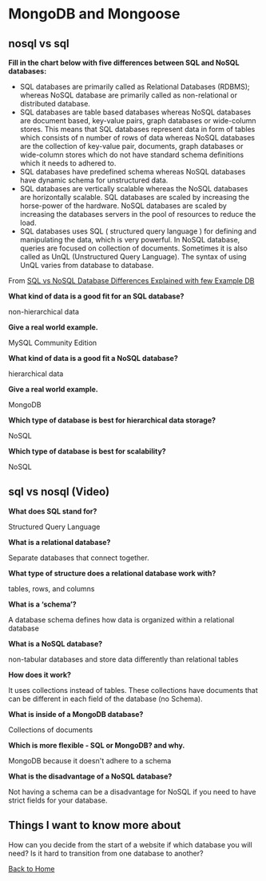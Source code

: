 # MongoDB and Mongoose

## nosql vs sql

**Fill in the chart below with five differences between SQL and NoSQL databases:**

- SQL databases are primarily called as Relational Databases (RDBMS); whereas NoSQL database are primarily called as non-relational or distributed database.
- SQL databases are table based databases whereas NoSQL databases are document based, key-value pairs, graph databases or wide-column stores. This means that SQL databases represent data in form of tables which consists of n number of rows of data whereas NoSQL databases are the collection of key-value pair, documents, graph databases or wide-column stores which do not have standard schema definitions which it needs to adhered to.
- SQL databases have predefined schema whereas NoSQL databases have dynamic schema for unstructured data.
- SQL databases are vertically scalable whereas the NoSQL databases are horizontally scalable. SQL databases are scaled by increasing the horse-power of the hardware. NoSQL databases are scaled by increasing the databases servers in the pool of resources to reduce the load.
- SQL databases uses SQL ( structured query language ) for defining and manipulating the data, which is very powerful. In NoSQL database, queries are focused on collection of documents. Sometimes it is also called as UnQL (Unstructured Query Language). The syntax of using UnQL varies from database to database.

From [SQL vs NoSQL Database Differences Explained with few Example DB]()

**What kind of data is a good fit for an SQL database?**

non-hierarchical data

**Give a real world example.**

MySQL Community Edition


**What kind of data is a good fit a NoSQL database?**

 hierarchical data

**Give a real world example.**

MongoDB

**Which type of database is best for hierarchical data storage?**

NoSQL

**Which type of database is best for scalability?**

NoSQL

## sql vs nosql (Video)

**What does SQL stand for?**

Structured Query Language

**What is a relational database?**

Separate databases that connect together.

**What type of structure does a relational database work with?**

tables, rows, and columns

**What is a ‘schema’?**

A database schema defines how data is organized within a relational database

**What is a NoSQL database?**

non-tabular databases and store data differently than relational tables

**How does it work?**

It uses collections instead of tables. These collections have documents that can be different in each field of the database (no Schema).

**What is inside of a MongoDB database?**

Collections of documents

**Which is more flexible - SQL or MongoDB? and why.**

MongoDB because it doesn't adhere to a schema

**What is the disadvantage of a NoSQL database?**

Not having a schema can be a disadvantage for NoSQL if you need to have strict fields for your database.

## Things I want to know more about

How can you decide from the start of a website if which database you will need? Is it hard to transition from one database to another?

[Back to Home](../README.md)